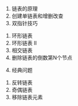 1. 链表的原理
2. 创建单链表和增删改查
3. 双指针技巧
  1) 环形链表
  2) 环形链表 II
  3) 相交链表
  4) 删除链表的倒数第N个节点
4. 经典问题
  1) 反转链表
  2) 奇偶链表
  3) 移除链表元素